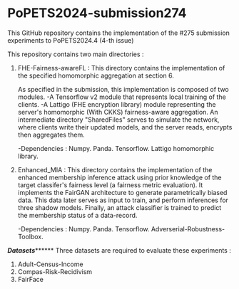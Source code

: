 # PoPETS2024-submission274

This GitHub repository contains the implementation of the #275 submission experiments to PoPETS2024.4 (4-th issue)

This repository contains two main directories : 

1) FHE-Fairness-awareFL : This directory contains the implementation of the specified homomorphic aggregation at section 6.

     As specified in the submission, this implementation is composed of two modules.
             -A Tensorflow v2 module that represents local training of the clients.
             -A Lattigo (FHE encryption library) module representing the server's homomorphic (With CKKS) fairness-aware aggregation.
     An intermediate directory "SharedFiles" serves to simulate the network, where clients write their updated models, and the server reads, encrypts then aggregates them.  

    -Dependencies :
       Numpy.
       Panda.
       Tensorflow.
       Lattigo homomorphic library.
       


3) Enhanced_MIA : This directory contains the implementation of the enhanced membership inference attack using prior knowledge of the target classifer's fairness level (a fairness metric evaluation). It implements the FairGAN architecture to generate parametrically biased data. This data later serves as input to train, and perform inferences for three shadow models. Finally, an attack classifier is trained to predict the membership status of a data-record.
 
    -Dependencies :
      Numpy.
      Panda.
      Tensorflow.
      Adverserial-Robustness-Toolbox.


*****************Datasets***********************
Three datasets are required to evaluate these experiments : 
1) Adult-Census-Income
2) Compas-Risk-Recidivism
3) FairFace


       

